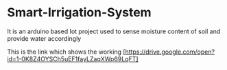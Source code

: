 # Smart-Irrigation-System
It is an arduino based Iot project used to sense moisture content of soil and provide water accordingly

This is the link which shows the working [https://drive.google.com/open?id=1-0K8Z4OYSCh5uEF1fayLZaqXWp69LqFT]
